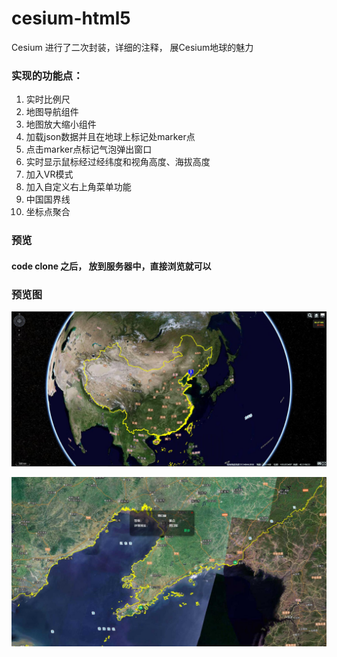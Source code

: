 # cesium-html5
Cesium 进行了二次封装，详细的注释， 展Cesium地球的魅力

### 实现的功能点：

1. 实时比例尺
2. 地图导航组件
3. 地图放大缩小组件
4. 加载json数据并且在地球上标记处marker点
5. 点击marker点标记气泡弹出窗口
6. 实时显示鼠标经过经纬度和视角高度、海拔高度
7. 加入VR模式
8. 加入自定义右上角菜单功能
9. 中国国界线
10. 坐标点聚合

### 预览

#### code clone 之后， 放到服务器中，直接浏览就可以

### 预览图

![地球预览](https://github.com/andotorg/cesium-html5/blob/master/zong.jpg)

![气泡弹窗](https://github.com/andotorg/cesium-html5/blob/master/marker.jpg)
